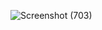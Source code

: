 ![Screenshot (703)](https://github.com/user-attachments/assets/308fb9ef-e126-4e02-b1c3-f2a39e3785bc)


